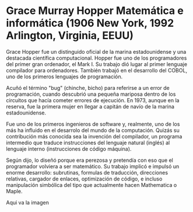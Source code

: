 # **Grace Murray Hopper Matemática e informática (1906 New York, 1992 Arlington, Virginia, EEUU)**

Grace Hopper fue un distinguido oficial de la marina estadounidense y una destacada científica computacional. Hopper fue uno de los programadores del primer gran ordenador, el Mark I. Su trabajo dió lugar al primer lenguaje compilador para ordenadores. También trabajó en el desarrollo del COBOL, uno de los primeros lenguajes de programación.

Acuñó el término "bug" (chinche, bicho) para referirse a un error de programación, cuando descubrió una pequeña mariposa dentro de los circuitos que hacía cometer errores de ejecución. En 1973, aunque en la reserva, fue la primera mujer en llegar a capitán de navío de la marina estadounidense.

Fue uno de los primeros ingenieros de software y, realmente, uno de los más ha influido en el desarrolo del mundo de la computación. Quizás su contribución más conocida sea la invención del compilador, un programa intermedio que traduce instrucciones del lenguaje natural (inglés) al lenguaje interno (instrucciones de código máquina).

Según dijo, lo diseñó porque era perezosa y pretendía con eso que el programador volviera a ser matemático. Su trabajo implicó e impulsó un enorme desarrollo: subrutinas, formulas de traducción, direcciones relativas, cargador de enlaces, optimización de código, e incluso manipulación simbólica del tipo que actualmente hacen Mathematica o Maple.

Aqui va la imagen
